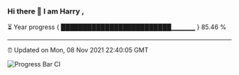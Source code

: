 ### Hi there 👋 I am Harry , 

⏳ Year progress { █████████████████████████▁▁▁▁▁ } 85.46 %

---

⏰ Updated on Mon, 08 Nov 2021 22:40:05 GMT

![Progress Bar CI](https://github.com/duykhang68/duykhang68/workflows/Progress%20Bar%20CI/badge.svg)
